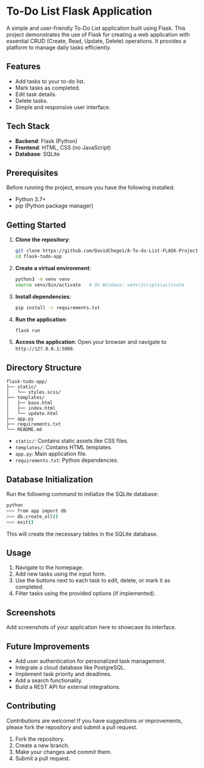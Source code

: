 # To-Do List Flask Application

A simple and user-friendly To-Do List application built using Flask. This project demonstrates the use of Flask for creating a web application with essential CRUD (Create, Read, Update, Delete) operations. It provides a platform to manage daily tasks efficiently.

## Features

- Add tasks to your to-do list.
- Mark tasks as completed.
- Edit task details.
- Delete tasks.
- Simple and responsive user interface.

## Tech Stack

- **Backend**: Flask (Python)
- **Frontend**: HTML, CSS (no JavaScript)
- **Database**: SQLite

## Prerequisites

Before running the project, ensure you have the following installed:

- Python 3.7+
- pip (Python package manager)

## Getting Started

1. **Clone the repository**:

   ```bash
   git clone https://github.com/DavidChege1/A-To-do-List-FLASK-Project.git
   cd flask-todo-app
   ```

2. **Create a virtual environment**:

   ```bash
   python3 -m venv venv
   source venv/bin/activate   # On Windows: venv\Scripts\activate
   ```

3. **Install dependencies**:

   ```bash
   pip install -r requirements.txt
   ```

4. **Run the application**:

   ```bash
   flask run
   ```

5. **Access the application**: Open your browser and navigate to `http://127.0.0.1:5000`.

## Directory Structure

```
flask-todo-app/
├── static/
│   └── styles.scss/
├── templates/
│   ├── base.html
│   ├── index.html
│   └── update.html
├── app.py
├── requirements.txt
└── README.md
```

- `static/`: Contains static assets like CSS files.
- `templates/`: Contains HTML templates.
- `app.py`: Main application file.
- `requirements.txt`: Python dependencies.

## Database Initialization

Run the following command to initialize the SQLite database:

```bash
python
>>> from app import db
>>> db.create_all()
>>> exit()
```

This will create the necessary tables in the SQLite database.

## Usage

1. Navigate to the homepage.
2. Add new tasks using the input form.
3. Use the buttons next to each task to edit, delete, or mark it as completed.
4. Filter tasks using the provided options (if implemented).

## Screenshots

Add screenshots of your application here to showcase its interface.

## Future Improvements

- Add user authentication for personalized task management.
- Integrate a cloud database like PostgreSQL.
- Implement task priority and deadlines.
- Add a search functionality.
- Build a REST API for external integrations.

## Contributing

Contributions are welcome! If you have suggestions or improvements, please fork the repository and submit a pull request.

1. Fork the repository.
2. Create a new branch.
3. Make your changes and commit them.
4. Submit a pull request.

